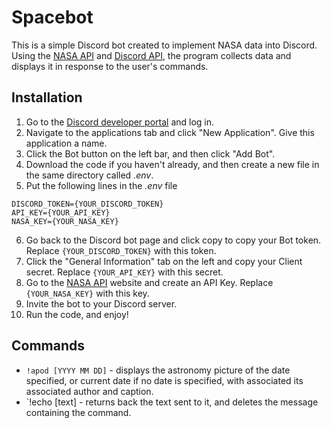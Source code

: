 # Spacebot
This is a simple Discord bot created to implement NASA data into Discord. Using the [NASA API](https://api.nasa.gov/) and [Discord API](https://discord.com/developers/docs/intro), the program collects data and displays it in response to the user's commands. 

## Installation
  1. Go to the [Discord developer portal](https://discord.com/developers/applications) and log in.
  2. Navigate to the applications tab and click "New Application". Give this application a name.
  3. Click the Bot button on the left bar, and then click "Add Bot".
  4. Download the code if you haven't already, and then create a new file in the same directory called *.env*.
  5. Put the following lines in the *.env* file 
  ``` 
  DISCORD_TOKEN={YOUR_DISCORD_TOKEN}
  API_KEY={YOUR_API_KEY}
  NASA_KEY={YOUR_NASA_KEY}
  ```
  6. Go back to the Discord bot page and click copy to copy your Bot token. Replace `{YOUR_DISCORD_TOKEN}` with this token.
  7. Click the "General Information" tab on the left and copy your Client secret. Replace `{YOUR_API_KEY}` with this secret. 
  8. Go to the [NASA API](https://api.nasa.gov/) website and create an API Key. Replace `{YOUR_NASA_KEY}` with this key. 
  9. Invite the bot to your Discord server. 
  10. Run the code, and enjoy!
  
  ## Commands
   - `!apod [YYYY MM DD]` - displays the astronomy picture of the date specified, or current date if no date is specified, with associated its associated author and caption.
   - `!echo [text] - returns back the text sent to it, and deletes the message containing the command.
